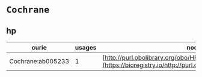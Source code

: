 # `Cochrane`

## hp

| curie             |   usages | nodes                                                                                                         |
|-------------------|----------|---------------------------------------------------------------------------------------------------------------|
| Cochrane:ab005233 |        1 | [http://purl.obolibrary.org/obo/HP:0000360](https://bioregistry.io/http://purl.obolibrary.org/obo/HP:0000360) |
